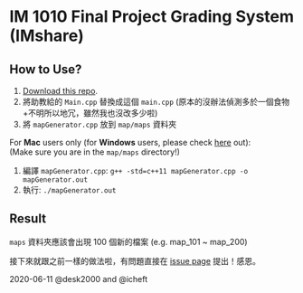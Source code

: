 # IM 1010 Final Project Grading System (IMshare)

## How to Use?
1. [Download this repo](https://github.com/icheft/IMshare/archive/v1.0.2.zip).
2. 將助教給的 `Main.cpp` 替換成這個 `main.cpp` (原本的沒辦法偵測多於一個食物+不明所以地冗，雖然我也沒改多少啦)
3. 將 `mapGenerator.cpp` 放到 `map/maps` 資料夾

For **Mac** users only (for **Windows** users, please check [here](https://github.com/desk2000/IMshare) out):  
(Make sure you are in the `map/maps` directory!)

1. 編譯 `mapGenerator.cpp`: `g++ -std=c++11 mapGenerator.cpp -o mapGenerator.out`
2. 執行: `./mapGenerator.out`


## Result
`maps` 資料夾應該會出現 100 個新的檔案 (e.g. map_101 ~ map_200)


接下來就跟之前一樣的做法啦，有問題直接在 [issue page](https://github.com/icheft/IMshare/issues) 提出！感恩。

2020-06-11 @desk2000 and @icheft
